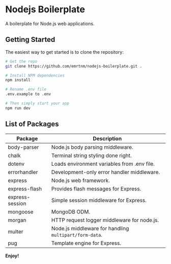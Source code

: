 # Nodejs Boilerplate
A boilerplate for Node.js web applications.

Getting Started
---------------

The easiest way to get started is to clone the repository:

```bash
# Get the repo
git clone https://github.com/emrtnm/nodejs-boilerplate.git .

# Install NPM dependencies
npm install

# Rename .env file
.env.example to .env

# Then simply start your app
npm run dev
```

List of Packages
----------------

| Package                         | Description                                                             |
| ------------------------------- | ------------------------------------------------------------------------|
| body-parser                     | Node.js body parsing middleware.                                        |
| chalk                           | Terminal string styling done right.                                     |
| dotenv                          | Loads environment variables from .env file.                             |
| errorhandler                    | Development-only error handler middleware.                              |
| express                         | Node.js web framework.                                                  |
| express-flash                   | Provides flash messages for Express.                                    |
| express-session                 | Simple session middleware for Express.                                  |
| mongoose                        | MongoDB ODM.                                                            |
| morgan                          | HTTP request logger middleware for node.js.                             |
| multer                          | Node.js middleware for handling `multipart/form-data`.                  |
| pug                             | Template engine for Express.                                            |

**Enjoy!**

